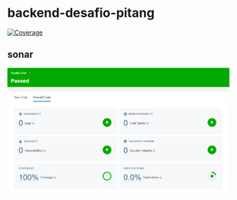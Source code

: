 # backend-desafio-pitang

[![Coverage](https://sonarcloud.io/api/project_badges/measure?project=klauss-m_backend-desafio-pitang&metric=coverage)](https://sonarcloud.io/summary/new_code?id=klauss-m_backend-desafio-pitang)

## sonar

![Sonar](./sonar.png)
